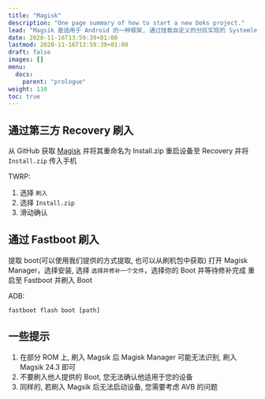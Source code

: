 ```yaml
---
title: "Magisk"
description: "One page summary of how to start a new Doks project."
lead: "Magsik 是适用于 Android 的一种框架, 通过挂载自定义的分区实现的 Systemless 特性, Magisk 可以更安全, 更强大实现一系列功能, 当然, 不止 Root"
date: 2020-11-16T13:59:39+01:00
lastmod: 2020-11-16T13:59:39+01:00
draft: false
images: []
menu:
  docs:
    parent: "prologue"
weight: 110
toc: true
---
```

## 通过第三方 Recovery 刷入
从 GitHub 获取 [Magisk](https://github.com/topjohnwu/Magisk) 并将其重命名为 Install.zip
重启设备至 Recovery 并将 `Install.zip` 传入手机

TWRP:
1. 选择 ` 刷入 `
2. 选择 `Install.zip`
3. 滑动确认

## 通过 Fastboot 刷入
提取 boot(可以使用我们提供的方式提取, 也可以从刷机包中获取)
打开 Magisk Manager，选择安装, 选择 ` 选择并修补一个文件 `，选择你的 Boot 并等待修补完成
重启至 Fastboot 并刷入 Boot

ADB:
```
fastboot flash boot [path]
```

## 一些提示
1. 在部分 ROM 上, 刷入 Magsik 后 Magisk Manager 可能无法识别, 刷入 Magsik 24.3 即可
2. 不要刷入他人提供的 Boot, 您无法确认他适用于您的设备
3. 同样的, 若刷入 Magsik 后无法启动设备, 您需要考虑 AVB 的问题